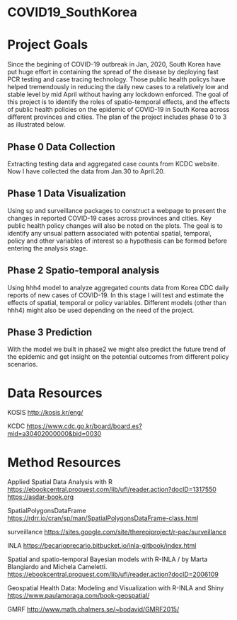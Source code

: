 # COVID19_SouthKorea

# Project Goals
Since the begining of COVID-19 outbreak in Jan, 2020, South Korea have put huge effort in containing the spread of the disease by deploying fast PCR testing and case tracing technology. Those public health policys have helped tremendously in reducing the daily new cases to a relatively low and stable level by mid April without having any lockdown enforced. 
The goal of this project is to identify the roles of spatio-temporal effects, and the effects of public health policies on the epidemic of COVID-19 in South Korea across different provinces and cities. The plan of the project includes phase 0 to 3 as illustrated below. 

## Phase 0 Data Collection
Extracting testing data and aggregated case counts from KCDC website. Now I have collected the data from Jan.30 to April.20.

## Phase 1 Data Visualization
Using sp and surveillance packages to construct a webpage to present the changes in reported COVID-19 cases across provinces and cities. Key public health policy changes will also be noted on the plots. The goal is to identify any unsual pattern associated with potential spatial, temporal, policy and other variables of interest so a hypothesis can be formed before entering the analysis stage. 

## Phase 2 Spatio-temporal analysis
Using hhh4 model to analyze aggregated counts data from Korea CDC daily reports of new cases of COVID-19. In this stage I will test and estimate the effects of spatial, temporal or policy variables. Different models (other than hhh4) might also be used depending on the need of the project. 

## Phase 3 Prediction 
With the model we built in phase2 we might also predict the future trend of the epidemic and get insight on the potential outcomes from different policy scenarios. 


# Data Resources
KOSIS http://kosis.kr/eng/

KCDC  https://www.cdc.go.kr/board/board.es?mid=a30402000000&bid=0030


# Method Resources
Applied Spatial Data Analysis with R https://ebookcentral.proquest.com/lib/ufl/reader.action?docID=1317550
                                    https://asdar-book.org

SpatialPolygonsDataFrame https://rdrr.io/cran/sp/man/SpatialPolygonsDataFrame-class.html

surveillance https://sites.google.com/site/therepiproject/r-pac/surveillance

INLA https://becarioprecario.bitbucket.io/inla-gitbook/index.html

Spatial and spatio-temporal Bayesian models with R-INLA / by Marta Blangiardo and Michela Cameletti.
https://ebookcentral.proquest.com/lib/ufl/reader.action?docID=2006109

Geospatial Health Data: Modeling and Visualization with R-INLA and Shiny
https://www.paulamoraga.com/book-geospatial/

GMRF http://www.math.chalmers.se/~bodavid/GMRF2015/

